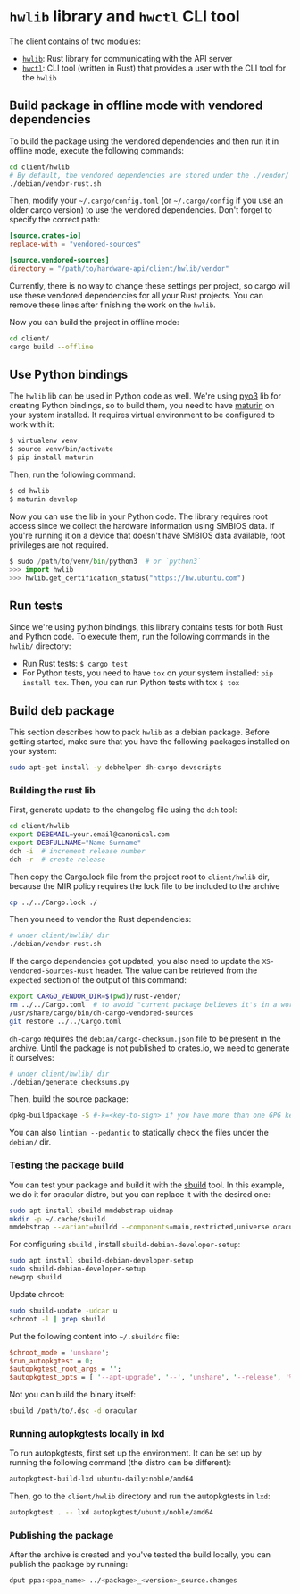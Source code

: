 # `hwlib` library and `hwctl` CLI tool

The client contains of two modules:

* [`hwlib`](./hwlib): Rust library for communicating with the API
  server
* [`hwctl`](./hwctl): CLI tool (written in Rust) that provides a user
  with the CLI tool for the `hwlib`

## Build package in offline mode with vendored dependencies

To build the package using the vendored dependencies and then run it
in offline mode, execute the following commands:

```bash
cd client/hwlib
# By default, the vendored dependencies are stored under the ./vendor/ directory
./debian/vendor-rust.sh
```

Then, modify your `~/.cargo/config.toml` (or `~/.cargo/config` if you
use an older cargo version) to use the vendored dependencies. Don't
forget to specify the correct path:

```toml
[source.crates-io]
replace-with = "vendored-sources"

[source.vendored-sources]
directory = "/path/to/hardware-api/client/hwlib/vendor"
```

Currently, there is no way to change these settings per project, so
cargo will use these vendored dependencies for all your Rust
projects. You can remove these lines after finishing the work on the
`hwlib`.

Now you can build the project in offline mode:

```bash
cd client/
cargo build --offline
```

## Use Python bindings

The `hwlib` lib can be used in Python code as well. We're using
[pyo3](https://github.com/PyO3/pyo3) lib for creating Python bindings,
so to build them, you need to have
[maturin](https://github.com/PyO3/maturin) on your system
installed. It requires virtual environment to be configured to work
with it:

```bash
$ virtualenv venv
$ source venv/bin/activate
$ pip install maturin
```

Then, run the following command:

```bash
$ cd hwlib
$ maturin develop
```

Now you can use the lib in your Python code. The library requires root
access since we collect the hardware information using SMBIOS data. If
you're running it on a device that doesn't have SMBIOS data available,
root privileges are not required.

```python
$ sudo /path/to/venv/bin/python3  # or `python3`
>>> import hwlib
>>> hwlib.get_certification_status("https://hw.ubuntu.com")
```


## Run tests

Since we're using python bindings, this library contains tests for
both Rust and Python code.  To execute them, run the following
commands in the `hwlib/` directory:

* Run Rust tests: `$ cargo test`
* For Python tests, you need to have `tox` on your system installed:
`pip install tox`.  Then, you can run Python tests with tox `$ tox`


## Build deb package

This section describes how to pack `hwlib` as a debian package. Before
getting started, make sure that you have the following packages
installed on your system:

```bash
sudo apt-get install -y debhelper dh-cargo devscripts
```

### Building the rust lib

First, generate update to the changelog file using the `dch` tool:

```bash
cd client/hwlib
export DEBEMAIL=your.email@canonical.com
export DEBFULLNAME="Name Surname"
dch -i  # increment release number
dch -r  # create release
```

Then copy the Cargo.lock file from the project root to `client/hwlib`
dir, because the MIR policy requires the lock file to be included to
the archive

```bash
cp ../../Cargo.lock ./
```

Then you need to vendor the Rust dependencies:

```bash
# under client/hwlib/ dir
./debian/vendor-rust.sh
```

If the cargo dependencies got updated, you also need to update the
`XS-Vendored-Sources-Rust` header. The value can be retrieved from the
`expected` section of the output of this command:

```sh
export CARGO_VENDOR_DIR=$(pwd)/rust-vendor/
rm ../../Cargo.toml  # to avoid "current package believes it's in a workspace when it's not" error
/usr/share/cargo/bin/dh-cargo-vendored-sources
git restore ../../Cargo.toml
```

`dh-cargo` requires the `debian/cargo-checksum.json` file to be
present in the archive. Until the package is not published to
crates.io, we need to generate it ourselves:

```bash
# under client/hwlib/ dir
./debian/generate_checksums.py
```

Then, build the source package:

```bash
dpkg-buildpackage -S #-k=<key-to-sign> if you have more than one GPG key for the specified DEBEMAIL
```

You can also `lintian --pedantic` to statically check the files under
the `debian/` dir.

### Testing the package build

You can test your package and build it with the
[sbuild](https://wiki.debian.org/sbuild) tool. In this example, we do
it for oracular distro, but you can replace it with the desired one:

```bash
sudo apt install sbuild mmdebstrap uidmap
mkdir -p ~/.cache/sbuild
mmdebstrap --variant=buildd --components=main,restricted,universe oracular ~/.cache/sbuild/oracular-amd64.tar.zst
```

For configuring `sbuild` , install `sbuild-debian-developer-setup`:

```bash
sudo apt install sbuild-debian-developer-setup
sudo sbuild-debian-developer-setup
newgrp sbuild
```

Update chroot:

```bash
sudo sbuild-update -udcar u
schroot -l | grep sbuild
```

Put the following content into `~/.sbuildrc` file:

```perl
$chroot_mode = 'unshare';
$run_autopkgtest = 0;
$autopkgtest_root_args = '';
$autopkgtest_opts = [ '--apt-upgrade', '--', 'unshare', '--release', '%r', '--arch', '%a' ];
```

Not you can build the binary itself:

```bash
sbuild /path/to/.dsc -d oracular
```


### Running autopkgtests locally in lxd

To run autopkgtests, first set up the environment. It can be set up by
running the following command (the distro can be different):

```sh
autopkgtest-build-lxd ubuntu-daily:noble/amd64
```

Then, go to the `client/hwlib` directory and run the autopkgtests in
`lxd`:

```sh
autopkgtest . -- lxd autopkgtest/ubuntu/noble/amd64
```

### Publishing the package

After the archive is created and you've tested the build locally, you
can publish the package by running:

```sh
dput ppa:<ppa_name> ../<package>_<version>_source.changes
 ```
